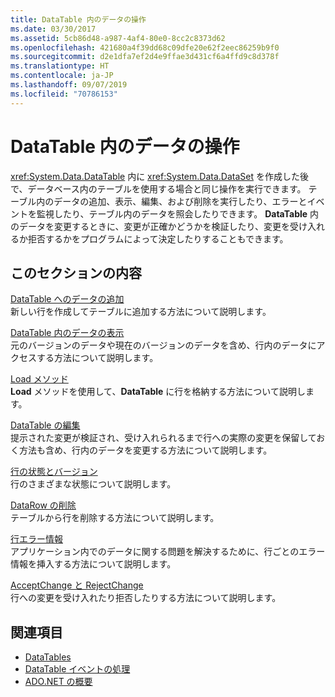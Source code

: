 ```yaml
---
title: DataTable 内のデータの操作
ms.date: 03/30/2017
ms.assetid: 5cb86d48-a987-4af4-80e0-8cc2c8373d62
ms.openlocfilehash: 421680a4f39dd68c09dfe20e62f2eec86259b9f0
ms.sourcegitcommit: d2e1dfa7ef2d4e9ffae3d431cf6a4ffd9c8d378f
ms.translationtype: HT
ms.contentlocale: ja-JP
ms.lasthandoff: 09/07/2019
ms.locfileid: "70786153"
---
```

# <a name="manipulating-data-in-a-datatable"></a>DataTable 内のデータの操作
<xref:System.Data.DataTable> 内に <xref:System.Data.DataSet> を作成した後で、データベース内のテーブルを使用する場合と同じ操作を実行できます。 テーブル内のデータの追加、表示、編集、および削除を実行したり、エラーとイベントを監視したり、テーブル内のデータを照会したりできます。 **DataTable** 内のデータを変更するときに、変更が正確かどうかを検証したり、変更を受け入れるか拒否するかをプログラムによって決定したりすることもできます。  
  
## <a name="in-this-section"></a>このセクションの内容  
 [DataTable へのデータの追加](adding-data-to-a-datatable.md)  
 新しい行を作成してテーブルに追加する方法について説明します。  
  
 [DataTable 内のデータの表示](viewing-data-in-a-datatable.md)  
 元のバージョンのデータや現在のバージョンのデータを含め、行内のデータにアクセスする方法について説明します。  
  
 [Load メソッド](the-load-method.md)  
 **Load** メソッドを使用して、**DataTable** に行を格納する方法について説明します。  
  
 [DataTable の編集](datatable-edits.md)  
 提示された変更が検証され、受け入れられるまで行への実際の変更を保留しておく方法も含め、行内のデータを変更する方法について説明します。  
  
 [行の状態とバージョン](row-states-and-row-versions.md)  
 行のさまざまな状態について説明します。  
  
 [DataRow の削除](datarow-deletion.md)  
 テーブルから行を削除する方法について説明します。  
  
 [行エラー情報](row-error-information.md)  
 アプリケーション内でのデータに関する問題を解決するために、行ごとのエラー情報を挿入する方法について説明します。  
  
 [AcceptChange と RejectChange](acceptchanges-and-rejectchanges.md)  
 行への変更を受け入れたり拒否したりする方法について説明します。  
  
## <a name="see-also"></a>関連項目

- [DataTables](datatables.md)
- [DataTable イベントの処理](handling-datatable-events.md)
- [ADO.NET の概要](../ado-net-overview.md)
